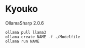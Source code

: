 # Kyouko

OllamaSharp 2.0.6
```
ollama pull llama3
ollama create NAME -f ./Modelfile
ollama run NAME
```
